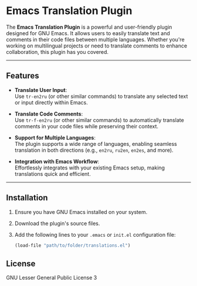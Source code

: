 # Emacs Translation Plugin

The **Emacs Translation Plugin** is a powerful and user-friendly plugin designed for GNU Emacs. It allows users to easily translate text and comments in their code files between multiple languages. Whether you're working on multilingual projects or need to translate comments to enhance collaboration, this plugin has you covered.

---

## Features

- **Translate User Input**:  
  Use `tr-en2ru` (or other similar commands) to translate any selected text or input directly within Emacs.
  
- **Translate Code Comments**:  
  Use `tr-f-en2ru` (or other similar commands) to automatically translate comments in your code files while preserving their context.

- **Support for Multiple Languages**:  
  The plugin supports a wide range of languages, enabling seamless translation in both directions (e.g., `en2ru`, `ru2en`, `en2es`, and more).

- **Integration with Emacs Workflow**:  
  Effortlessly integrates with your existing Emacs setup, making translations quick and efficient.

---

## Installation

1. Ensure you have GNU Emacs installed on your system.
2. Download the plugin's source files.
3. Add the following lines to your `.emacs` or `init.el` configuration file:

   ```lisp
   (load-file "path/to/folder/translations.el") 
   ```

## License
GNU Lesser General Public License 3
